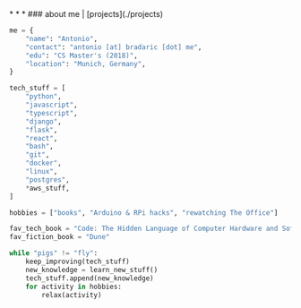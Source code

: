 <link rel="stylesheet" href="style.css">
<title>Antonio</title>
* * *
### about me   |   [projects](./projects)

```python
me = {
    "name": "Antonio",
    "contact": "antonio [at] bradaric [dot] me",
    "edu": "CS Master's (2018)",
    "location": "Munich, Germany",
}

tech_stuff = [
    "python",
    "javascript",
    "typescript",
    "django",
    "flask",
    "react",
    "bash",
    "git",
    "docker",
    "linux",
    "postgres",
    *aws_stuff,
]

hobbies = ["books", "Arduino & RPi hacks", "rewatching The Office"]

fav_tech_book = "Code: The Hidden Language of Computer Hardware and Software"
fav_fiction_book = "Dune"

while "pigs" != "fly":
    keep_improving(tech_stuff)
    new_knowledge = learn_new_stuff()
    tech_stuff.append(new_knowledge)
    for activity in hobbies:
        relax(activity)
```
